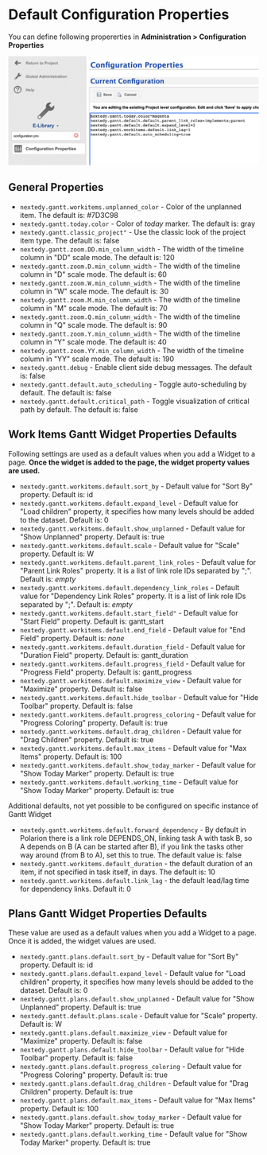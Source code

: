 # Default Configuration Properties
You can define following propererties in **Administration > Configuration Properties**

![Gantt Screenshot](img/config-properties.png)


## General Properties

* `nextedy.gantt.workitems.unplanned_color` - Color of the unplanned item. The default is: #7D3C98
* `nextedy.gantt.today.color` - Color of *today* marker. The default is: gray
* `nextedy.gantt.classic_project"` - Use the classic look of the project item type. The default is: false
* `nextedy.gantt.zoom.DD.min_column_width` - The width of the timeline column in "DD" scale mode. The default is: 120
* `nextedy.gantt.zoom.D.min_column_width` - The width of the timeline column in "D" scale mode. The default is: 60
* `nextedy.gantt.zoom.W.min_column_width` - The width of the timeline column in "W" scale mode. The default is: 30
* `nextedy.gantt.zoom.M.min_column_width` - The width of the timeline column in "M" scale mode. The default is: 70
* `nextedy.gantt.zoom.Q.min_column_width` - The width of the timeline column in "Q" scale mode. The default is: 90
* `nextedy.gantt.zoom.Y.min_column_width` - The width of the timeline column in "Y" scale mode. The default is: 40
* `nextedy.gantt.zoom.YY.min_column_width` - The width of the timeline column in "YY" scale mode. The default is: 190
* `nextedy.gantt.debug` - Enable client side debug messages. The default is: false
* `nextedy.gantt.default.auto_scheduling` - Toggle auto-scheduling by default. The default is: false
* `nextedy.gantt.default.critical_path` - Toggle visualization of critical path by default. The default is: false
		
## Work Items Gantt Widget Properties Defaults
 Following settings are used as a default values when you add a Widget to a page. **Once the widget is added to the page, the widget property values are used.**

* `nextedy.gantt.workitems.default.sort_by` -  Default value for "Sort By" property. Default is: id
* `nextedy.gantt.workitems.default.expand_level` - Default value for "Load children" property, it specifies how many levels should be added to the dataset. Default is: 0
* `nextedy.gantt.workitems.default.show_unplanned` -  Default value for "Show Unplanned" property. Default is: true
* `nextedy.gantt.workitems.default.scale` -  Default value for "Scale" property. Default is: W
* `nextedy.gantt.workitems.default.parent_link_roles` -  Default value for "Parent Link Roles" property. It is a list of link role IDs separated by ";".  Default is: *empty*
* `nextedy.gantt.workitems.default.dependency_link_roles` -  Default value for "Dependency Link Roles" property. It is a list of link role IDs separated by ";".  Default is: *empty*
* `nextedy.gantt.workitems.default.start_field"` -  Default value for "Start Field" property. Default is: gantt_start
* `nextedy.gantt.workitems.default.end_field` -  Default value for "End Field" property. Default is: *none*
* `nextedy.gantt.workitems.default.duration_field` -  Default value for "Duration Field" property. Default is: gantt_duration
* `nextedy.gantt.workitems.default.progress_field` -  Default value for "Progress Field" property. Default is: gantt_progress             
* `nextedy.gantt.workitems.default.maximize_view` -  Default value for "Maximize" property. Default is: false
* `nextedy.gantt.workitems.default.hide_toolbar` -  Default value for "Hide Toolbar" property. Default is: false
* `nextedy.gantt.workitems.default.progress_coloring` -  Default value for "Progress Coloring" property. Default is: true
* `nextedy.gantt.workitems.default.drag_children` -  Default value for "Drag Children" property. Default is: true
* `nextedy.gantt.workitems.default.max_items` -  Default value for "Max Items" property. Default is: 100
* `nextedy.gantt.workitems.default.show_today_marker` -  Default value for "Show Today Marker" property. Default is: true
* `nextedy.gantt.workitems.default.working_time` -  Default value for "Show Today Marker" property. Default is: true
 
Additional defaults, not yet possible to be configured on specific instance of Gantt Widget

* `nextedy.gantt.workitems.default.forward_dependency` - By default in Polarion there is a link role DEPENDS_ON, linking task A with task B, so A depends on B (A can be started after B), if you link the tasks other way around (from B to A), set this to true.  The default value is: false
* `nextedy.gantt.workitems.default_duration` - the default duration of an item, if not specified in task itself, in days. The default is: 10
* `nextedy.gantt.workitems.default.link_lag` - the default lead/lag time for dependency links. Default it: 0
 
## Plans Gantt Widget Properties Defaults
 These value are used as a default values when you add a Widget to a page. Once it is added, the widget values are used.
 
* `nextedy.gantt.plans.default.sort_by` -  Default value for "Sort By" property. Default is: id
* `nextedy.gantt.plans.default.expand_level` - Default value for "Load children" property, it specifies how many levels should be added to the dataset. Default is: 0
* `nextedy.gantt.plans.default.show_unplanned` -  Default value for "Show Unplanned" property. Default is: true
* `nextedy.gantt.default.plans.scale` -  Default value for "Scale" property. Default is: W
* `nextedy.gantt.plans.default.maximize_view` -  Default value for "Maximize" property. Default is: false
* `nextedy.gantt.plans.default.hide_toolbar` -  Default value for "Hide Toolbar" property. Default is: false
* `nextedy.gantt.plans.default.progress_coloring` -  Default value for "Progress Coloring" property. Default is: true
* `nextedy.gantt.plans.default.drag_children` -  Default value for "Drag Children" property. Default is: true
* `nextedy.gantt.plans.default.max_items` -  Default value for "Max Items" property. Default is: 100
* `nextedy.gantt.plans.default.show_today_marker` -  Default value for "Show Today Marker" property. Default is: true
* `nextedy.gantt.plans.default.working_time` -  Default value for "Show Today Marker" property. Default is: true
   


    